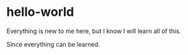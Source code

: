 # hello-world
Everything is new to me here, but I know I will learn all of this.

Since everything can be learned.
